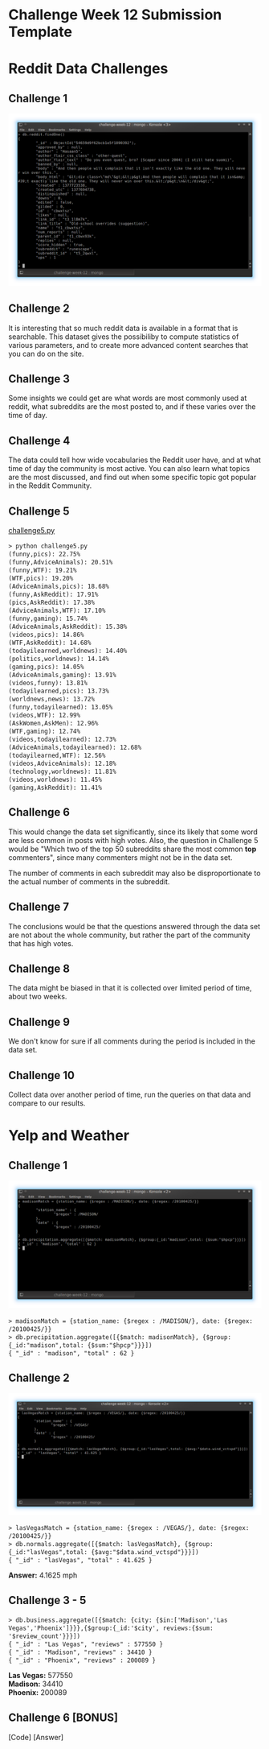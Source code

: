# Challenge Week 12 Submission Template

# Reddit Data Challenges

## Challenge 1

![screenshot](screenshots/reddit/challenge1.png)

## Challenge 2

It is interesting that so much reddit data is available in a format that is searchable.
This dataset gives the possibiliby to compute statistics of various parameters, and 
to create more advanced content searches that you can do on the site.

## Challenge 3

Some insights we could get are what words are most commonly used at reddit, what subreddits
are the most posted to, and if these varies over the time of day.

## Challenge 4

The data could tell how wide vocabularies the Reddit user have, and at what time of day
the community is most active.
You can also learn what topics are the most discussed, and find out when some specific topic 
got popular in the Reddit Community.

## Challenge 5

[challenge5.py](reddit/challenge5.py)

```
> python challenge5.py
(funny,pics): 22.75%
(funny,AdviceAnimals): 20.51%
(funny,WTF): 19.21%
(WTF,pics): 19.20%
(AdviceAnimals,pics): 18.68%
(funny,AskReddit): 17.91%
(pics,AskReddit): 17.38%
(AdviceAnimals,WTF): 17.10%
(funny,gaming): 15.74%
(AdviceAnimals,AskReddit): 15.38%
(videos,pics): 14.86%
(WTF,AskReddit): 14.68%
(todayilearned,worldnews): 14.40%
(politics,worldnews): 14.14%
(gaming,pics): 14.05%
(AdviceAnimals,gaming): 13.91%
(videos,funny): 13.81%
(todayilearned,pics): 13.73%
(worldnews,news): 13.72%
(funny,todayilearned): 13.05%
(videos,WTF): 12.99%
(AskWomen,AskMen): 12.96%
(WTF,gaming): 12.74%
(videos,todayilearned): 12.73%
(AdviceAnimals,todayilearned): 12.68%
(todayilearned,WTF): 12.56%
(videos,AdviceAnimals): 12.18%
(technology,worldnews): 11.81%
(videos,worldnews): 11.45%
(gaming,AskReddit): 11.41%
```

## Challenge 6

This would change the data set significantly, since its likely that some word are less
common in posts with high votes. Also, the question in Challenge 5 would be 
"Which two of the top 50 subreddits share the most common **top** commenters",
since many commenters might not be in the data set.

The number of comments in each subreddit may also be disproportionate to the actual number 
of comments in the subreddit.

## Challenge 7

The conclusions would be that the questions answered through the data set are not about
the whole community, but rather the part of the community that has high votes.

## Challenge 8

The data might be biased in that it is collected over limited period of time, about two weeks.

## Challenge 9

We don't know for sure if all comments during the period is included in the data set.


## Challenge 10

Collect data over another period of time, run the queries on that data and compare to
our results.

# Yelp and Weather 

## Challenge 1

![screenshot](screenshots/yelpweather/challenge1.png)

```
> madisonMatch = {station_name: {$regex : /MADISON/}, date: {$regex: /20100425/}}    
> db.precipitation.aggregate([{$match: madisonMatch}, {$group:{_id:"madison",total: {$sum:"$hpcp"}}}])    
{ "_id" : "madison", "total" : 62 }
```

## Challenge 2

![screenshot](screenshots/yelpweather/challenge2.png)

```
> lasVegasMatch = {station_name: {$regex : /VEGAS/}, date: {$regex: /20100425/}}
> db.normals.aggregate([{$match: lasVegasMatch}, {$group:{_id:"lasVegas",total: {$avg:"$data.wind_vctspd"}}}])
{ "_id" : "lasVegas", "total" : 41.625 }
```

**Answer:** 4.1625 mph

## Challenge 3 - 5
```
> db.business.aggregate([{$match: {city: {$in:['Madison','Las Vegas','Phoenix']}}},{$group:{_id:'$city', reviews:{$sum: '$review_count'}}}])    
{ "_id" : "Las Vegas", "reviews" : 577550 }    
{ "_id" : "Madison", "reviews" : 34410 }    
{ "_id" : "Phoenix", "reviews" : 200089 }    
```

**Las Vegas:** 577550        
**Madison:**   34410     
**Phoenix:**   200089    


## Challenge 6 [BONUS]

[Code]
[Answer]



